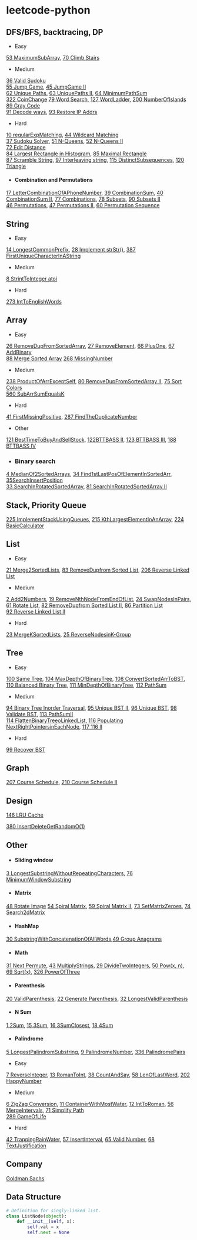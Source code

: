 # leetcode-python

## DFS/BFS, backtracing, DP
- Easy<br>

[53 MaximumSubArray](files/53.md), [70 Climb Stairs](files/70.md)
- Medium<br>

[36 Valid Sudoku](files/36.md)<br>
[55 Jump Game](files/55.md), [45 JumpGame II](files/45.md)<br>
[62 Unique Paths](files/62.md), [63 UniquePaths II](files/63.md), [64 MinimumPathSum](files/64.md)<br>
[322 CoinChange](files/322.md)
[79 Word Search](files/79.md), [127 WordLadder](files/127.md), [200 NumberOfIslands](files/200.md)<br>
[89 Gray Code](files/89.md)<br>
[91 Decode ways](files/91.md), [93 Restore IP Addrs](files/93.md)
- Hard

[10 regularExpMatching](files/10.md), [44 Wildcard Matching](files/44.md)<br>
[37 Sudoku Solver](files/37.md), [51 N-Queens](files/51.md), [52 N-Queens II](files/52.md)<br>
[72 Edit Distance](files/72.md)<br>
[84 Largest Rectangle in Histogram](files/84.md), [85 Maximal Rectangle](files/85.md)<br>
[87 Scramble String](files/87.md), [97 Interleaving string](files/97.md), [115 DistinctSubsequences](files/115.md), [120 Triangle](files/120.md)

+ #### Combination and Permutations

[17 LetterCombinationOfAPhoneNumber](files/17.md), 
[39 CombinationSum](files/39.md), [40 CombinationSum II](files/40.md),
[77 Combinations](files/77.md), [78 Subsets](files/78.md), [90 Subsets II](files/90.md)<br>
[46 Permutations](files/46.md), [47 Permutations II](files/47.md), [60 Permutation Sequence](files/60.md)

## String
- Easy

[14 LongestCommonPrefix](files/14.md), [28 Implement strStr()](files/28.md), [387 FirstUniqueCharacterInAString](files/387.md)
- Medium

[8 StrintToInteger atoi](files/8.md)
- Hard

[273 IntToEnglishWords](files/273.md)

## Array
- Easy

[26 RemoveDupFromSortedArray](files/26.md), [27 RemoveElement](files/27.md), [66 PlusOne](files/66.md), [67 AddBinary](files/67.md)<br>
[88 Merge Sorted Array](files/88.md)
[268 MissingNumber](files/268.md)<br>
- Medium

[238 ProductOfArrExceptSelf](files/238.md),
[80 RemoveDupFromSortedArray II](files/80.md), [75 Sort Colors](files/75.md)<br>
[560 SubArrSumEqualsK](files/560.md)
- Hard
  
[41 FirstMissingPositive](files/41.md), [287 FindTheDuplicateNumber](files/287.md)

- Other

[121 BestTimeToBuyAndSellStock](files/121.md), [122BTTBASS II](files/112.md), [123 BTTBASS III](files/123.md), [188 BTTBASS IV](files/188.md)
* ### Binary search
[4 MedianOf2SortedArrays](files/4.md), [34 Find1stLastPosOfElementInSortedArr](files/34.md), [35SearchInsertPosition](files/35.md)<br>
[33 SearchInRotatedSortedArray](files/33.md), [81 SearchInRotatedSortedArray II](files/81.md)

## Stack, Priority Queue
[225 ImplementStackUsingQueues](files/225.md),
[215 KthLargestElementInAnArray](files/215.md), [224 BasicCalculator](files/224.md)

## List
- Easy
  
[21 Merge2SortedLists](files/21.md), [83 RemoveDupfrom Sorted List](files/83.md), [206 Reverse Linked List](files/206.md)
- Medium<br>

[2 Add2Numbers](files/2.md), [19 RemoveNthNodeFromEndOfList](files/19.md), [24 SwapNodesInPairs](files/24.md), [61 Rotate List](files/61.md), [82 RemoveDupfrom Sorted List II](files/82.md), [86 Partition List](files/86.md)<br>
[92 Reverse Linked List II](files/92.md)
- Hard
  
[23 MergeKSortedLists](files/23.md), [25 ReverseNodesinK-Group](files/25.md)

## Tree
- Easy<br>

[100 Same Tree](./files/100.md), [104 MaxDepthOfBinaryTree](files/104.md), [108 ConvertSortedArrToBST](files/108.md), [110 Balanced Binary Tree](files/110.md), [111 MinDepthOfBinaryTree](files/111.md), [112 PathSum](files/112.md)
- Medium<br>

[94 Binary Tree Inorder Traversal](files/94.md), [95 Unique BST II](./files/95.md), [96 Unique BST](./files/96.md), [98 Validate BST](./files/98.md), [113 PathSumII](files/113.md)<br>
[114 FlattenBinaryTreeoLinkedList](files/114.md), [116 Populating NextRightPointersinEachNode](files/116.md), [117 116 II](files/117.md)
- Hard<br>

[99 Recover BST](./files/99.md)

## Graph

[207 Course Schedule](files/207.md), [210 Course Schedule II](files/210.md)

## Design

[146 LRU Cache](files/146.md)

[380 InsertDeleteGetRandomO(1)](files/380.md)
## Other

+ #### Sliding window 
 
[3 LongestSubstringWithoutRepeatingCharacters](files/3.md), [76 MinimumWindowSubstring](files/76.md)<br>

+ #### Matrix

[48 Rotate Image](files/48.md)
[54 Spiral Matrix](files/54.md), [59 Spiral Matrix II](files/59.md), [73 SetMatrixZeroes](files/73.md), [74 Search2dMatrix](files/74.md)<br>

+ #### HashMap
  
[30 SubstringWithConcatenationOfAllWords](files/30.md),[49 Group Anagrams](files/49.md)
+ #### Math

[31 Next Permute](files/31.md), [43 MultiplyStrings](files/43.md),
[29 DivideTwoIntegers](files/29.md), [50 Pow(x, n)](files/50.md), [69 Sqrt(x)](files/69.md), [326 PowerOfThree](files/326.md)

+ #### Parenthesis
  
[20 ValidParenthesis](files/20.md), [22 Generate Parenthesis](files/22.md), [32 LongestValidParenthesis](files/32.md)<br>

+ #### N Sum
[1 2Sum](files/1.md), [15 3Sum](files/15.md), [16 3SumClosest](files/16.md), [18 4Sum](files/18.md)<br>

+ #### Palindrome

[5 LongestPalindromSubstring](files/5.md), [9 PalindromeNumber](files/9.md), [336 PalindromePairs](files/336.md)
- Easy<br>

[7 ReverseInteger](fiels/7.md), [13 RomanToInt](files/13.md), [38 CountAndSay](files/38.md), [58 LenOfLastWord](files/58.md), [202 HappyNumber](files/202.md)

- Medium<br>

[6 ZigZag Conversion](files/6.md), 
[11 ContainerWithMostWater](files/11.md), [12 IntToRoman](files/12.md),
[56 MergeIntervals](files/56.md), 
[71 Simplify Path](files/71.md)<br>
[289 GameOfLife](files/289.md)

- Hard<br>

[42 TrappingRainWater](files/42.md), [57 InsertInterval](files/57.md),
[65 Valid Number](files/65.md), [68 TextJustification](files/68.md)<br>

## Company
[Goldman Sachs](CompanyTag/GoldmanSachs.md)

## Data Structure
```python
# Definition for singly-linked list.
class ListNode(object):
    def __init__(self, x):
        self.val = x
        self.next = None
```